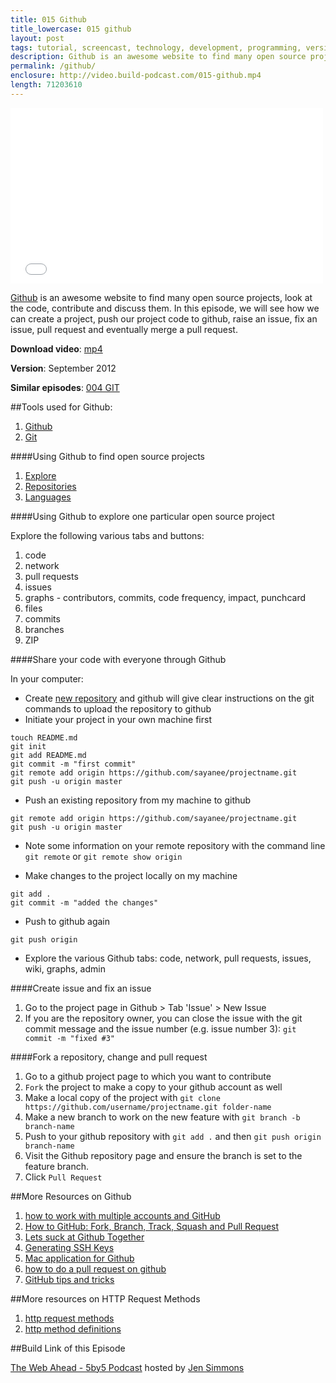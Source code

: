 ```yaml
---
title: 015 Github
title_lowercase: 015 github
layout: post
tags: tutorial, screencast, technology, development, programming, version, control, git, github, merge, branch, pull, request, open, source, fork
description: Github is an awesome website to find many open source projects, look at the code, contribute and discuss them. In this episode, we will see how we can create a project, push our project code to github, raise an issue, fix an issue, pull request and eventually merge a pull request.
permalink: /github/
enclosure: http://video.build-podcast.com/015-github.mp4
length: 71203610
---
```


<div id="video"><iframe src="//player.vimeo.com/video/50412080" width="500" height="281" frameborder="0" webkitallowfullscreen mozallowfullscreen allowfullscreen></iframe></div>

[Github](http://github.com/) is an awesome website to find many open source projects, look at the code, contribute and discuss them. In this episode, we will see how we can create a project, push our project code to github, raise an issue, fix an issue, pull request and eventually merge a pull request.

**Download video**: [mp4](http://video.build-podcast.com/015-github.mp4)

**Version**: September 2012

**Similar episodes**: [004 GIT](/git)

##Tools used for Github:

1. [Github](http://github.com/)
2. [Git](http://git-scm.com/)

####Using Github to find open source projects

1. [Explore](http://github.com/explore)
2. [Repositories](http://github.com/repositories)
3. [Languages](http://github.com/languages)

####Using Github to explore one particular open source project

Explore the following various tabs and buttons:

1. code
2. network
3. pull requests
4. issues
5. graphs - contributors, commits, code frequency, impact, punchcard
6. files
7. commits
8. branches
9. ZIP

####Share your code with everyone through Github

In your computer:

- Create [new repository](https://github.com/new) and github will give clear instructions on the git commands to upload the repository to github
- Initiate your project in your own machine first

```
touch README.md
git init
git add README.md
git commit -m "first commit"
git remote add origin https://github.com/sayanee/projectname.git
git push -u origin master
```

- Push an existing repository from my machine to github

```
git remote add origin https://github.com/sayanee/projectname.git
git push -u origin master
```
- Note some information on your remote repository with the command line `git remote` or `git remote show origin`

- Make changes to the project locally on my machine

```
git add .
git commit -m "added the changes"
```

- Push to github again

```
git push origin
```

- Explore the various Github tabs: code, network, pull requests, issues, wiki, graphs, admin

####Create issue and fix an issue

1. Go to the project page in Github > Tab 'Issue' > New Issue
2. If you are the repository owner, you can close the issue with the git commit message and the issue number (e.g. issue number 3): `git commit -m "fixed #3"`

####Fork a repository, change and pull request

1. Go to a github project page to which you want to contribute
2. `Fork` the project to make a copy to your github account as well
3. Make a local copy of the project with `git clone https://github.com/username/projectname.git folder-name`
4. Make a new branch to work on the new feature with `git branch -b branch-name`
5. Push to your github repository with `git add .` and then `git push origin branch-name`
6. Visit the Github repository page and ensure the branch is set to the feature branch.
7. Click `Pull Request`

##More Resources on Github

1. [how to work with multiple accounts and GitHub](http://net.tutsplus.com/tutorials/tools-and-tips/how-to-work-with-github-and-multiple-accounts/)
2. [How to GitHub: Fork, Branch, Track, Squash and Pull Request](http://gun.io/blog/how-to-github-fork-branch-and-pull-request/)
3. [Lets suck at Github Together](http://www.youtube.com/watch?v=W6Z1HfctUjg)
4. [Generating SSH Keys](https://help.github.com/articles/generating-ssh-keys)
5. [Mac application for Github](http://mac.github.com/)
6. [how to do a pull request on github](http://stackoverflow.com/questions/8351129/how-to-do-pull-request-on-github)
7. [GitHub tips and tricks](http://wiki.fluidproject.org/display/fluid/Github+Tips+and+Tricks)

##More resources on HTTP Request Methods
1. [http request methods](http://en.wikipedia.org/wiki/Hypertext_Transfer_Protocol#Request_methods)
2. [http method definitions](http://www.w3.org/Protocols/rfc2616/rfc2616-sec9.html)


##Build Link of this Episode

[The Web Ahead - 5by5 Podcast](http://5by5.tv/webahead) hosted by [Jen Simmons](http://twitter.com/jensimmons)
